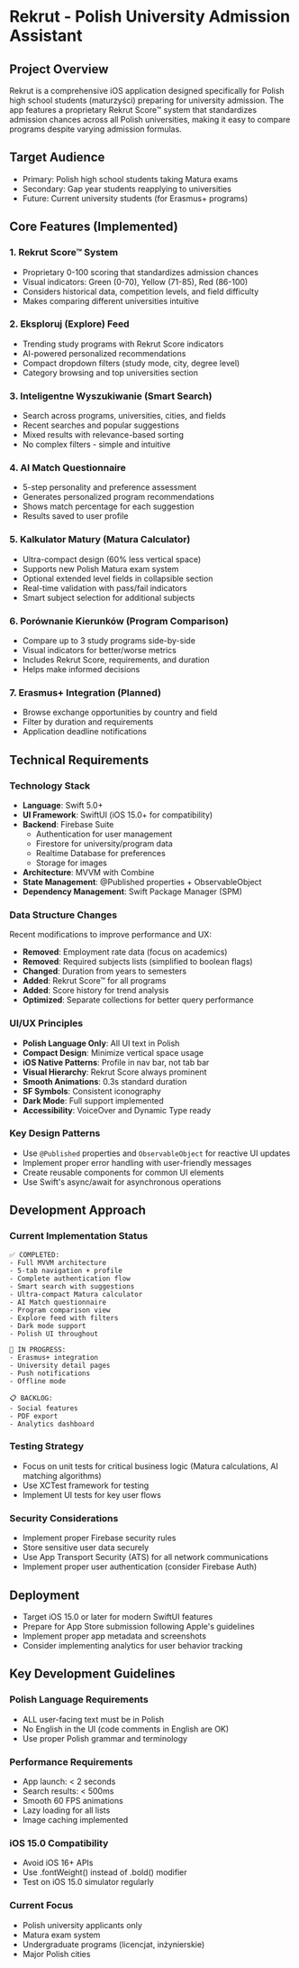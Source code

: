 # Rekrut - Polish University Admission Assistant

## Project Overview
Rekrut is a comprehensive iOS application designed specifically for Polish high school students (maturzyści) preparing for university admission. The app features a proprietary Rekrut Score™ system that standardizes admission chances across all Polish universities, making it easy to compare programs despite varying admission formulas.

## Target Audience
- Primary: Polish high school students taking Matura exams
- Secondary: Gap year students reapplying to universities
- Future: Current university students (for Erasmus+ programs)

## Core Features (Implemented)

### 1. Rekrut Score™ System
- Proprietary 0-100 scoring that standardizes admission chances
- Visual indicators: Green (0-70), Yellow (71-85), Red (86-100)
- Considers historical data, competition levels, and field difficulty
- Makes comparing different universities intuitive

### 2. Eksploruj (Explore) Feed
- Trending study programs with Rekrut Score indicators
- AI-powered personalized recommendations
- Compact dropdown filters (study mode, city, degree level)
- Category browsing and top universities section

### 3. Inteligentne Wyszukiwanie (Smart Search)
- Search across programs, universities, cities, and fields
- Recent searches and popular suggestions
- Mixed results with relevance-based sorting
- No complex filters - simple and intuitive

### 4. AI Match Questionnaire
- 5-step personality and preference assessment
- Generates personalized program recommendations
- Shows match percentage for each suggestion
- Results saved to user profile

### 5. Kalkulator Matury (Matura Calculator)
- Ultra-compact design (60% less vertical space)
- Supports new Polish Matura exam system
- Optional extended level fields in collapsible section
- Real-time validation with pass/fail indicators
- Smart subject selection for additional subjects

### 6. Porównanie Kierunków (Program Comparison)
- Compare up to 3 study programs side-by-side
- Visual indicators for better/worse metrics
- Includes Rekrut Score, requirements, and duration
- Helps make informed decisions

### 7. Erasmus+ Integration (Planned)
- Browse exchange opportunities by country and field
- Filter by duration and requirements
- Application deadline notifications

## Technical Requirements

### Technology Stack
- **Language**: Swift 5.0+
- **UI Framework**: SwiftUI (iOS 15.0+ for compatibility)
- **Backend**: Firebase Suite
  - Authentication for user management
  - Firestore for university/program data
  - Realtime Database for preferences
  - Storage for images
- **Architecture**: MVVM with Combine
- **State Management**: @Published properties + ObservableObject
- **Dependency Management**: Swift Package Manager (SPM)

### Data Structure Changes
Recent modifications to improve performance and UX:
- **Removed**: Employment rate data (focus on academics)
- **Removed**: Required subjects lists (simplified to boolean flags)
- **Changed**: Duration from years to semesters
- **Added**: Rekrut Score™ for all programs
- **Added**: Score history for trend analysis
- **Optimized**: Separate collections for better query performance

### UI/UX Principles
- **Polish Language Only**: All UI text in Polish
- **Compact Design**: Minimize vertical space usage
- **iOS Native Patterns**: Profile in nav bar, not tab bar
- **Visual Hierarchy**: Rekrut Score always prominent
- **Smooth Animations**: 0.3s standard duration
- **SF Symbols**: Consistent iconography
- **Dark Mode**: Full support implemented
- **Accessibility**: VoiceOver and Dynamic Type ready

### Key Design Patterns
- Use `@Published` properties and `ObservableObject` for reactive UI updates
- Implement proper error handling with user-friendly messages
- Create reusable components for common UI elements
- Use Swift's async/await for asynchronous operations

## Development Approach

### Current Implementation Status
```
✅ COMPLETED:
- Full MVVM architecture
- 5-tab navigation + profile
- Complete authentication flow
- Smart search with suggestions
- Ultra-compact Matura calculator
- AI Match questionnaire
- Program comparison view
- Explore feed with filters
- Dark mode support
- Polish UI throughout

🚧 IN PROGRESS:
- Erasmus+ integration
- University detail pages
- Push notifications
- Offline mode

📋 BACKLOG:
- Social features
- PDF export
- Analytics dashboard
```

### Testing Strategy
- Focus on unit tests for critical business logic (Matura calculations, AI matching algorithms)
- Use XCTest framework for testing
- Implement UI tests for key user flows

### Security Considerations
- Implement proper Firebase security rules
- Store sensitive user data securely
- Use App Transport Security (ATS) for all network communications
- Implement proper user authentication (consider Firebase Auth)

## Deployment
- Target iOS 15.0 or later for modern SwiftUI features
- Prepare for App Store submission following Apple's guidelines
- Implement proper app metadata and screenshots
- Consider implementing analytics for user behavior tracking

## Key Development Guidelines

### Polish Language Requirements
- ALL user-facing text must be in Polish
- No English in the UI (code comments in English are OK)
- Use proper Polish grammar and terminology

### Performance Requirements
- App launch: < 2 seconds
- Search results: < 500ms
- Smooth 60 FPS animations
- Lazy loading for all lists
- Image caching implemented

### iOS 15.0 Compatibility
- Avoid iOS 16+ APIs
- Use .fontWeight() instead of .bold() modifier
- Test on iOS 15.0 simulator regularly

### Current Focus
- Polish university applicants only
- Matura exam system
- Undergraduate programs (licencjat, inżynierskie)
- Major Polish cities